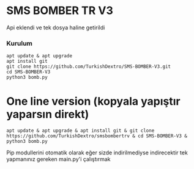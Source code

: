 # SMS BOMBER TR V3

Api eklendi ve tek dosya haline getirildi

<h3>Kurulum</h3>

```console
apt update & apt upgrade
apt install git
git clone https://github.com/TurkishDextro/SMS-BOMBER-V3.git
cd SMS-BOMBER-V3
python3 bomb.py
```

# One line version (kopyala yapıştır yaparsın direkt)
```console
apt update & apt upgrade & apt install git & git clone https://github.com/TurkishDextro/smsbombertrv & cd SMS-BOMBER-V3 & python3 bomb.py
```

Pip modullerini otomatik olarak eğer sizde indirilmediyse indirecektir tek yapmanınız gereken main.py'i çalıştırmak
